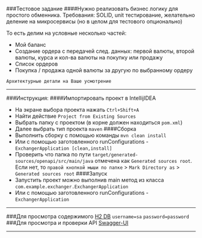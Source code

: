 ###Тестовое задание
####Нужно реализовать бизнес логику для простого обменника.
Требования: SOLID, unit тестирование, желательно деление на микросервисы 
(но в целом для тестового опционально)

То есть делим на условные несколько частей:
* Мой баланс
* Создание ордера с передачей след. данных: 
   первой валюты, второй валюты, курса и кол-ва валюты на покупку или продажу
* Список ордеров
* Покупка / продажа одной валюты за другую по выбранному ордеру

`Архитектурные детали на Ваше усмотрение`

---
###Инструкция:
####Импортировать проект в IntellijIDEA
* На экране выбора проекта нажать `Ctrl+Shift+A`
* Найти действие `Project from Existing Sources`
* Выбрать папку с проектом (в корне должен находиться `pom.xml`)
* Далее выбрать тип проекта `maven`
####Сборка
* Выполнить сборку с помощью команды `mvn clean install`
* Или с помощью заготовленного runConfigurations - `ExchangerApplication [clean,install]`
* Проверить что папка по пути `target/generated-sources/openapi/src/main/java` отмечена как `Generated sources root`.  
  Если нет, то `правой кнопкой мыши по папке` > `Mark Directory as` > `Generated sources root`
####Запуск
* Запустить проект можно выполнив main метод из класса `com.example.exchanger.ExchangerApplication`
* Или с помощью заготовленного runConfigurations - `ExchangerApplication`
---
###Для просмотра содержимого [H2 DB](http://localhost/api/h2-console) `username=sa` `password=password`
###Для просмотра и проверки API [Swagger-UI](http://localhost/api/swagger-ui.html)

---
